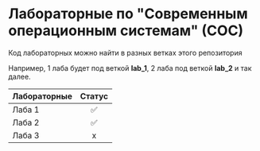 # Лабораторные по "Современным операционным системам" (СОС)

Код лабораторных можно найти в разных ветках этого репозитория

Например, 1 лаба будет под веткой **lab_1**, 2 лаба под веткой **lab_2** и так далее.


| Лабораторные          | Статус                |
| ------------- |:------------------:| 
| Лаба 1        | ✅    | 
| Лаба 2        | ✅ | 
| Лаба 3        | x | 